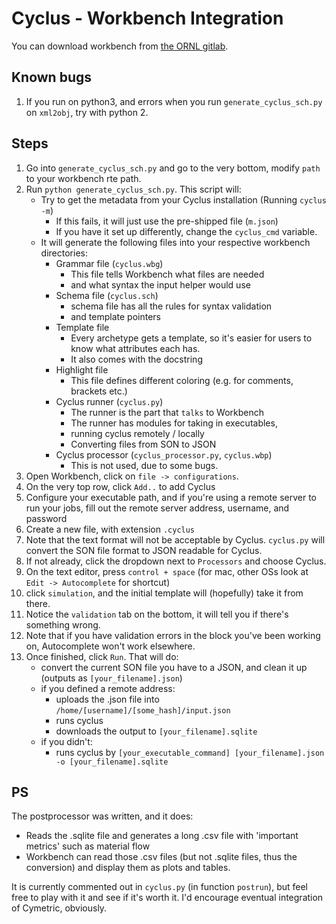 # Cyclus - Workbench Integration

You can download workbench from [the ORNL gitlab](https://code.ornl.gov/neams-workbench/downloads/-/tree/master).

## Known bugs

1. If you run on python3, and errors when you run `generate_cyclus_sch.py` on `xml2obj`, try with python 2.

## Steps

1. Go into `generate_cyclus_sch.py` and go to the very bottom, modify `path` to your workbench rte path.
2. Run `python generate_cyclus_sch.py`. This script will:
    - Try to get the metadata from your Cyclus installation (Running `cyclus -m`)
        - If this fails, it will just use the pre-shipped file (`m.json`)
        - If you have it set up differently, change the `cyclus_cmd` variable.
    - It will generate the following files into your respective workbench directories:
        - Grammar file (`cyclus.wbg`)
            - This file tells Workbench what files are needed
            - and what syntax the input helper would use
        - Schema file (`cyclus.sch`)
            - schema file has all the rules for syntax validation
            - and template pointers
        - Template file
            - Every archetype gets a template, so it's easier for users to know what attributes each has.
            - It also comes with the docstring
        - Highlight file
            - This file defines different coloring (e.g. for comments, brackets etc.)
        - Cyclus runner (`cyclus.py`)
            - The runner is the part that `talks` to Workbench
            - The runner has modules for taking in executables,
            - running cyclus remotely / locally
            - Converting files from SON to JSON
        - Cyclus processor (`cyclus_processor.py`, `cyclus.wbp`)
            - This is not used, due to some bugs.
3. Open Workbench, click on `file -> configurations`.
4. On the very top row, click `Add..` to add Cyclus
5. Configure your executable path, and if you're using a remote server to run your jobs, fill out the remote server address, username, and password
6. Create a new file, with extension `.cyclus`
7. Note that the text format will not be acceptable by Cyclus. `cyclus.py` will convert the SON file format to JSON readable for Cyclus.
8. If not already, click the dropdown next to `Processors` and choose Cyclus.
9. On the text editor, press `control + space` (for mac, other OSs look at `Edit -> Autocomplete` for shortcut)
10. click `simulation`, and the initial template will (hopefully) take it from there.
11. Notice the `validation` tab on the bottom, it will tell you if there's something wrong.
12. Note that if you have validation errors in the block you've been working on, Autocomplete won't work elsewhere.
13. Once finished, click `Run`. That will do:
    - convert the current SON file you have to a JSON, and clean it up (outputs as `[your_filename].json`)
    - if you defined a remote address:
        - uploads the .json file into `/home/[username]/[some_hash]/input.json`
        - runs cyclus
        - downloads the output to `[your_filename].sqlite`
    - if you didn't:
        - runs cyclus by `[your_executable_command] [your_filename].json -o [your_filename].sqlite`

## PS

The postprocessor was written, and it does:
- Reads the .sqlite file and generates a long .csv file with 'important metrics' such as material flow
- Workbench can read those .csv files (but not .sqlite files, thus the conversion) and display them as plots and tables.

It is currently commented out in `cyclus.py` (in function `postrun`), but feel free to play with it and see if it's worth it. I'd encourage eventual integration of Cymetric, obviously.